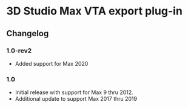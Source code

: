 # 3D Studio Max VTA export plug-in

## Changelog

### 1.0-rev2
* Added support for Max 2020


### 1.0
* Initial release with support for Max 9 thru 2012.
* Additional update to support Max 2017 thru 2019
